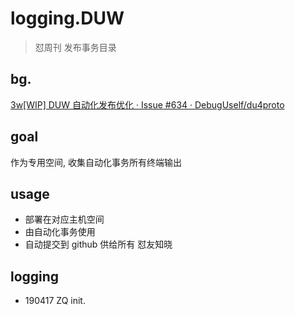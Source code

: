 # logging.DUW
> 怼周刊 发布事务目录


## bg.

[3w[WIP] DUW 自动化发布优化 · Issue #634 · DebugUself/du4proto](https://github.com/DebugUself/du4proto/issues/634)

## goal

作为专用空间, 收集自动化事务所有终端输出

## usage

- 部署在对应主机空间
- 由自动化事务使用
- 自动提交到 github 供给所有 怼友知晓


## logging

- 190417 ZQ init.


